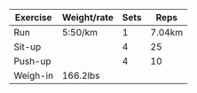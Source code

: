 Exercise|Weight/rate|Sets|Reps
-|-|-|-
Run|5:50/km|1|7.04km
Sit-up||4|25
Push-up||4|10
Weigh-in|166.2lbs||
